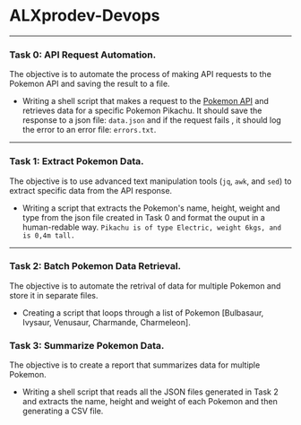 # ALXprodev-Devops

---

### Task 0: API Request Automation.

The objective is to automate the process of making API requests to the Pokemon API and saving the result to a file.

* Writing a shell script that makes a request to the [Pokemon API](https://pokeapi.co/api/v2/pokemon/) and retrieves data for a specific Pokemon Pikachu. It should save the response to a json  file: `data.json` and if the request fails , it should log the error to an error file: `errors.txt`.

---

### Task 1: Extract Pokemon Data.

 The objective is to use advanced text manipulation  tools (`jq`, `awk`, and `sed`) to extract specific data from the API response.

 *  Writing a script that extracts the Pokemon's name, height, weight and type from the json file created in Task 0 and format the ouput in a human-redable way. `Pikachu is of type Electric, weight 6kgs, and is 0,4m tall.`

---

 ### Task 2: Batch Pokemon Data Retrieval.

 The objective is to automate the retrival of data for multiple Pokemon and store it in separate files.

 * Creating a script that loops through a list of Pokemon [Bulbasaur, Ivysaur, Venusaur, Charmande, Charmeleon].

 ### Task 3: Summarize Pokemon Data.

 The objective is to create a report that summarizes data for multiple Pokemon.

 *  Writing a shell script that reads all the JSON files generated in Task 2 and extracts the name, height and weight of each Pokemon and then generating a CSV file.
